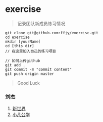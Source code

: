 # exercise

> 记录团队新成员练习情况

```shell
git clone git@github.com:ffjy/exercise.git
cd exercise
mkdir [yourName]
cd [this dir]
// 在这里加入自己的练习项目

// 如何上传github
git add .
git commit -m "commit content"
git push origin master
```

> Good Luck

### 刘杰

1. [新世界](./liujie/study)
2. [小凡公学](./liujie/xfgx/index.html)
